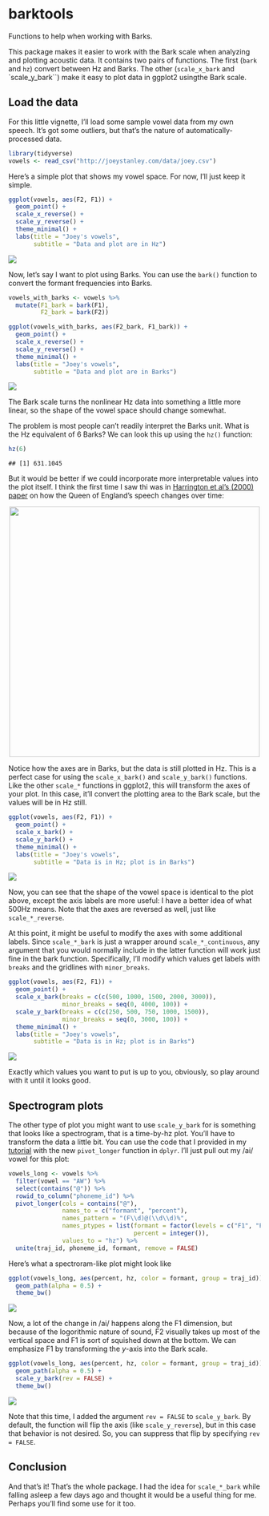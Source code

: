 
# barktools

Functions to help when working with Barks.

This package makes it easier to work with the Bark scale when analyzing
and plotting acoustic data. It contains two pairs of functions. The
first (`bark` and `hz`) convert between Hz and Barks. The other
(`scale_x_bark` and \`scale\_y\_bark\`\`) make it easy to plot data in
ggplot2 usingthe Bark scale.

## Load the data

For this little vignette, I’ll load some sample vowel data from my own
speech. It’s got some outliers, but that’s the nature of
automatically-processed data.

``` r
library(tidyverse)
vowels <- read_csv("http://joeystanley.com/data/joey.csv")
```

Here’s a simple plot that shows my vowel space. For now, I’ll just keep
it simple.

``` r
ggplot(vowels, aes(F2, F1)) + 
  geom_point() + 
  scale_x_reverse() + 
  scale_y_reverse() + 
  theme_minimal() + 
  labs(title = "Joey's vowels",
       subtitle = "Data and plot are in Hz")
```

![](README_files/figure-gfm/unnamed-chunk-3-1.png)<!-- -->

Now, let’s say I want to plot using Barks. You can use the `bark()`
function to convert the formant frequencies into Barks.

``` r
vowels_with_barks <- vowels %>%
  mutate(F1_bark = bark(F1),
         F2_bark = bark(F2))

ggplot(vowels_with_barks, aes(F2_bark, F1_bark)) + 
  geom_point() + 
  scale_x_reverse() + 
  scale_y_reverse() + 
  theme_minimal() + 
  labs(title = "Joey's vowels",
       subtitle = "Data and plot are in Barks")
```

![](README_files/figure-gfm/unnamed-chunk-4-1.png)<!-- -->

The Bark scale turns the nonlinear Hz data into something a little more
linear, so the shape of the vowel space should change somewhat.

The problem is most people can’t readily interpret the Barks unit. What
is the Hz equivalent of 6 Barks? We can look this up using the `hz()`
function:

``` r
hz(6)
```

    ## [1] 631.1045

But it would be better if we could incorporate more interpretable values
into the plot itself. I think the first time I saw thi was in
[Harrington et al’s (2000)
paper](https://www.jstor.org/stable/44526873?seq=1#metadata_info_tab_contents)
on how the Queen of England’s speech changes over
time:

<img src="harrington_sample.jpg" width="500px" style="display: block; margin: auto;" />

Notice how the axes are in Barks, but the data is still plotted in Hz.
This is a perfect case for using the `scale_x_bark()` and
`scale_y_bark()` functions. Like the other `scale_*` functions in
ggplot2, this will transform the axes of your plot. In this case, it’ll
convert the plotting area to the Bark scale, but the values will be in
Hz still.

``` r
ggplot(vowels, aes(F2, F1)) + 
  geom_point() + 
  scale_x_bark() + 
  scale_y_bark() + 
  theme_minimal() + 
  labs(title = "Joey's vowels",
       subtitle = "Data is in Hz; plot is in Barks")
```

![](README_files/figure-gfm/unnamed-chunk-7-1.png)<!-- -->

Now, you can see that the shape of the vowel space is identical to the
plot above, except the axis labels are more useful: I have a better idea
of what 500Hz means. Note that the axes are reversed as well, just like
`scale_*_reverse`.

At this point, it might be useful to modify the axes with some
additional labels. Since `scale_*_bark` is just a wrapper around
`scale_*_continuous`, any argument that you would normally include in
the latter function will work just fine in the bark function.
Specifically, I’ll modify which values get labels with `breaks` and the
gridlines with `minor_breaks`.

``` r
ggplot(vowels, aes(F2, F1)) + 
  geom_point() + 
  scale_x_bark(breaks = c(c(500, 1000, 1500, 2000, 3000)),
               minor_breaks = seq(0, 4000, 100)) +
  scale_y_bark(breaks = c(c(250, 500, 750, 1000, 1500)),
               minor_breaks = seq(0, 3000, 100)) + 
  theme_minimal() + 
  labs(title = "Joey's vowels",
       subtitle = "Data is in Hz; plot is in Barks")
```

![](README_files/figure-gfm/unnamed-chunk-8-1.png)<!-- -->

Exactly which values you want to put is up to you, obviously, so play
around with it until it looks good.

## Spectrogram plots

The other type of plot you might want to use `scale_y_bark` for is
something that looks like a spectrogram, that is a time-by-hz plot.
You’ll have to transform the data a little bit. You can use the code
that I provided in my
[tutorial](http://joeystanley.com/blog/reshaping-vowel-formant-data-with-tidyr)
with the new `pivot_longer` function in `dplyr`. I’ll just pull out my
/ai/ vowel for this plot:

``` r
vowels_long <- vowels %>%
  filter(vowel == "AW") %>%
  select(contains("@")) %>%
  rowid_to_column("phoneme_id") %>%
  pivot_longer(cols = contains("@"), 
               names_to = c("formant", "percent"), 
               names_pattern = "(F\\d)@(\\d\\d)%", 
               names_ptypes = list(formant = factor(levels = c("F1", "F2")),
                                   percent = integer()), 
               values_to = "hz") %>%
  unite(traj_id, phoneme_id, formant, remove = FALSE)
```

Here’s what a spectroram-like plot might look
like

``` r
ggplot(vowels_long, aes(percent, hz, color = formant, group = traj_id)) + 
  geom_path(alpha = 0.5) +
  theme_bw()
```

![](README_files/figure-gfm/unnamed-chunk-10-1.png)<!-- -->

Now, a lot of the change in /ai/ happens along the F1 dimension, but
because of the logorithmic nature of sound, F2 visually takes up most of
the vertical space and F1 is sort of squished down at the bottom. We can
emphasize F1 by transforming the *y*-axis into the Bark
scale.

``` r
ggplot(vowels_long, aes(percent, hz, color = formant, group = traj_id)) + 
  geom_path(alpha = 0.5) +
  scale_y_bark(rev = FALSE) + 
  theme_bw()
```

![](README_files/figure-gfm/unnamed-chunk-11-1.png)<!-- -->

Note that this time, I added the argument `rev = FALSE` to
`scale_y_bark`. By default, the function will flip the axis (like
`scale_y_reverse`), but in this case that behavior is not desired. So,
you can suppress that flip by specifying `rev = FALSE`.

## Conclusion

And that’s it\! That’s the whole package. I had the idea for
`scale_*_bark` while falling asleep a few days ago and thought it would
be a useful thing for me. Perhaps you’ll find some use for it too.
